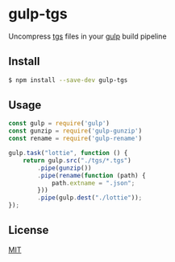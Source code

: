 # gulp-tgs

Uncompress [tgs](https://core.telegram.org/stickers) files in your [gulp](http://gulpjs.com) build pipeline

## Install

```bash
$ npm install --save-dev gulp-tgs
```

## Usage

```js
const gulp = require('gulp')
const gunzip = require('gulp-gunzip')
const rename = require('gulp-rename')

gulp.task("lottie", function () {
    return gulp.src("./tgs/*.tgs")
        .pipe(gunzip())
        .pipe(rename(function (path) {
            path.extname = ".json";
        }))
        .pipe(gulp.dest("./lottie"));
});
```

## License

[MIT](http://opensource.org/licenses/MIT)
